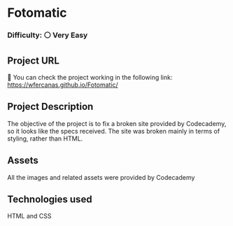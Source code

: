 # Fotomatic
### Difficulty: ⚪ Very Easy

## Project URL
🚀 You can check the project working in the following link: https://wfercanas.github.io/Fotomatic/

## Project Description
The objective of the project is to fix a broken site provided by Codecademy, so it looks like the specs received. The site was broken mainly in terms of styling, rather than HTML.

## Assets
All the images and related assets were provided by Codecademy

## Technologies used
HTML and CSS

